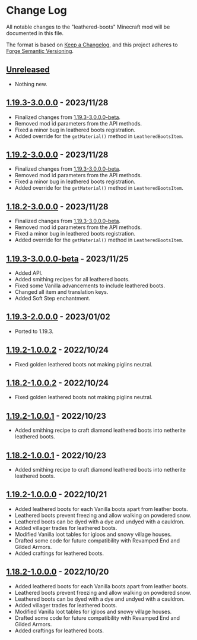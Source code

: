 # Change Log

All notable changes to the "leathered-boots" Minecraft mod will be documented in this file.

The format is based on [Keep a Changelog](https://keepachangelog.com/en/1.0.0/), and this project adheres to [Forge Semantic Versioning](https://mcforge.readthedocs.io/en/latest/gettingstarted/versioning/#versioning).  

## [Unreleased]
- Nothing new.

## [1.19.3-3.0.0.0] - 2023/11/28
- Finalized changes from [1.19.3-3.0.0.0-beta].
- Removed mod id parameters from the API methods.
- Fixed a minor bug in leathered boots registration.
- Added override for the `getMaterial()` method in `LeatheredBootsItem`.

## [1.19.2-3.0.0.0] - 2023/11/28
- Finalized changes from [1.19.3-3.0.0.0-beta].
- Removed mod id parameters from the API methods.
- Fixed a minor bug in leathered boots registration.
- Added override for the `getMaterial()` method in `LeatheredBootsItem`.

## [1.18.2-3.0.0.0] - 2023/11/28
- Finalized changes from [1.19.3-3.0.0.0-beta].
- Removed mod id parameters from the API methods.
- Fixed a minor bug in leathered boots registration.
- Added override for the `getMaterial()` method in `LeatheredBootsItem`.

## [1.19.3-3.0.0.0-beta] - 2023/11/25
- Added API.
- Added smithing recipes for all leathered boots.
- Fixed some Vanilla advancements to include leathered boots.
- Changed all item and translation keys.
- Added Soft Step enchantment.

## [1.19.3-2.0.0.0] - 2023/01/02
- Ported to 1.19.3.

## [1.19.2-1.0.0.2] - 2022/10/24
- Fixed golden leathered boots not making piglins neutral.

## [1.18.2-1.0.0.2] - 2022/10/24
- Fixed golden leathered boots not making piglins neutral.

## [1.19.2-1.0.0.1] - 2022/10/23
- Added smithing recipe to craft diamond leathered boots into netherite leathered boots.

## [1.18.2-1.0.0.1] - 2022/10/23
- Added smithing recipe to craft diamond leathered boots into netherite leathered boots.

## [1.19.2-1.0.0.0] - 2022/10/21
- Added leathered boots for each Vanilla boots apart from leather boots.
- Leathered boots prevent freezing and allow walking on powdered snow.
- Leathered boots can be dyed with a dye and undyed with a cauldron.
- Added villager trades for leathered boots.
- Modified Vanilla loot tables for igloos and snowy village houses.
- Drafted some code for future compatibility with Revamped End and Gilded Armors.
- Added craftings for leathered boots. 

## [1.18.2-1.0.0.0] - 2022/10/20
- Added leathered boots for each Vanilla boots apart from leather boots.
- Leathered boots prevent freezing and allow walking on powdered snow.
- Leathered boots can be dyed with a dye and undyed with a cauldron.
- Added villager trades for leathered boots.
- Modified Vanilla loot tables for igloos and snowy village houses.
- Drafted some code for future compatibility with Revamped End and Gilded Armors.
- Added craftings for leathered boots. 

[Unreleased]: https://github.com/Nyphet/leathered-boots

[1.19.3-3.0.0.0]: https://github.com/Nyphet/leathered-boots/releases/tag/v1.19.3-1.19.3-3.0.0.0
[1.19.3-3.0.0.0-beta]: https://github.com/Nyphet/leathered-boots/releases/tag/v1.19.3-1.19.3-3.0.0.0-beta
[1.19.3-2.0.0.0]: https://github.com/Nyphet/leathered-boots/releases/tag/v1.19.3-2.0.0.0

[1.19.2-3.0.0.0]: https://github.com/Nyphet/leathered-boots/releases/tag/v1.19.2-3.0.0.0
[1.19.2-1.0.0.2]: https://github.com/Nyphet/leathered-boots/releases/tag/v1.19.2-1.0.0.2
[1.19.2-1.0.0.1]: https://github.com/Nyphet/leathered-boots/releases/tag/v1.19.2-1.0.0.1
[1.19.2-1.0.0.0]: https://github.com/Nyphet/leathered-boots/releases/tag/v1.19.2-1.0.0.0

[1.18.2-3.0.0.0]: https://github.com/Nyphet/leathered-boots/releases/tag/v1.18.2-3.0.0.0
[1.18.2-1.0.0.2]: https://github.com/Nyphet/leathered-boots/releases/tag/v1.18.2-1.0.0.2
[1.18.2-1.0.0.1]: https://github.com/Nyphet/leathered-boots/releases/tag/v1.18.2-1.0.0.1
[1.18.2-1.0.0.0]: https://github.com/Nyphet/leathered-boots/releases/tag/v1.18.2-1.0.0.0
